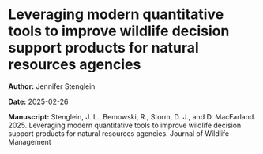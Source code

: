 # Leveraging modern quantitative tools to improve wildlife decision support products for natural resources agencies

**Author:** Jennifer Stenglein

**Date:** 2025-02-26

**Manuscript:** Stenglein, J. L., Bemowski, R., Storm, D. J., and D. MacFarland. 2025. Leveraging modern quantitative tools to improve wildlife decision support products for natural resources agencies. Journal of Wildlife Management

